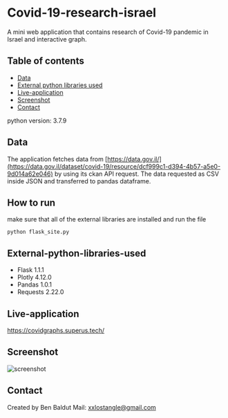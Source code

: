 # Covid-19-research-israel

A mini web application that contains research of Covid-19 pandemic in Israel and interactive graph.

## Table of contents
* [Data](#Data)
* [External python libraries used](#External-python-libraries-used)
* [Live-application](#Live-application)
* [Screenshot](#Screenshot)
* [Contact](#contact)

python version: 3.7.9
## Data
The application fetches data from [https://data.gov.il/](https://data.gov.il/dataset/covid-19/resource/dcf999c1-d394-4b57-a5e0-9d014a62e046) by using its ckan API request.
The data requested as CSV inside JSON and transferred to pandas dataframe.
## How to run
make sure that all of the external libraries are installed and run the file
```
python flask_site.py
```
## External-python-libraries-used
* Flask 1.1.1
* Plotly 4.12.0
* Pandas 1.0.1
* Requests 2.22.0

## Live-application
https://covidgraphs.superus.tech/

## Screenshot
![screenshot](https://i.postimg.cc/VLw4FsdV/Screenshot-4.png)



## Contact
Created by Ben Baldut Mail: xxlostangle@gmail.com
